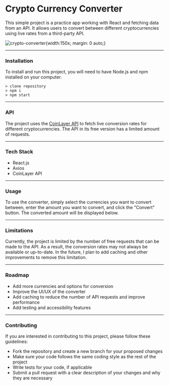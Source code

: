 # Crypto Currency Converter

This simple project is a practice app working with React and fetching data from an API. It allows users to convert between different cryptocurrencies using live rates from a third-party API.

![crypto-converter](https://user-images.githubusercontent.com/92989835/206878979-4e128ed2-47fc-49ed-991a-e5fe05e0bb7b.jpg){width:150x; margin: 0 auto;}


---

### **Installation**

To install and run this project, you will need to have Node.js and npm installed on your computer.

```
> clone repository
> npm i
> npm start
```

---

### **API**

The project uses the [CoinLayer API](https://coinlayer.com/) to fetch live conversion rates for different cryptocurrencies. The API in its free version has a limited amount of requests.

---

### **Tech Stack**

- React.js
- Axios
- CoinLayer API

---

### **Usage**

To use the converter, simply select the currencies you want to convert between, enter the amount you want to convert, and click the "Convert" button. The converted amount will be displayed below.

---

### **Limitations**

Currently, the project is limited by the number of free requests that can be made to the API. As a result, the conversion rates may not always be available or up-to-date. In the future, I plan to add caching and other improvements to remove this limitation.

---

### **Roadmap**

- Add more currencies and options for conversion
- Improve the UI/UX of the converter
- Add caching to reduce the number of API requests and improve performance
- Add testing and accessibility features

---

### **Contributing**

If you are interested in contributing to this project, please follow these guidelines:

- Fork the repository and create a new branch for your proposed changes
- Make sure your code follows the same coding style as the rest of the project
- Write tests for your code, if applicable
- Submit a pull request with a clear description of your changes and why they are necessary

